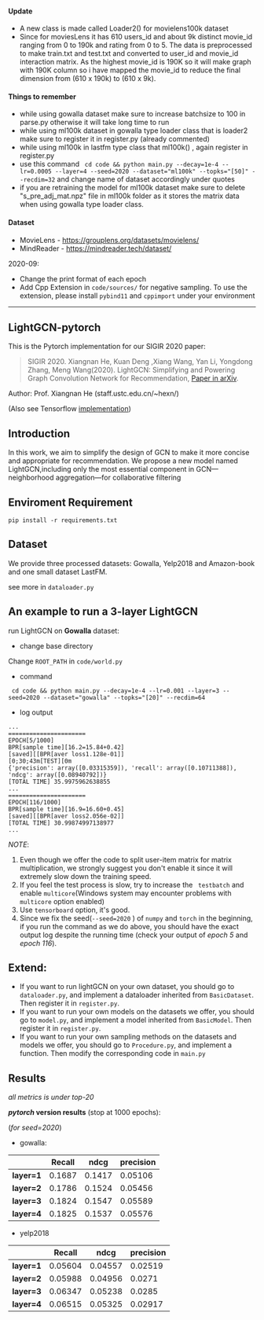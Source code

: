 
#### Update

*   A new class is made called Loader2() for movielens100k dataset 
*   Since for moviesLens it has 610 users_id and about 9k distinct movie_id ranging from 0 to 190k and rating from 0 to 5. The data is preprocessed to make train.txt and test.txt and converted to user_id and movie_id interaction matrix. As the highest movie_id is 190K so it will make graph with 190K column so i have mapped the movie_id to reduce the final dimension from (610 x 190k) to (610 x 9k).  

#### Things to remember 
* while using gowalla dataset make sure to increase batchsize to 100 in parse.py otherwise it will take long time to run 
* while using ml100k dataset in gowalla type loader class that is loader2 make sure to register it in register.py (already commented) 
* while using ml100k in lastfm type class that ml100k() , again register in register.py 
* use this command 
  ` cd code && python main.py --decay=1e-4 --lr=0.0005 --layer=4 --seed=2020 --dataset="ml100k" --topks="[50]" --recdim=32`
  and change name of dataset accordingly under quotes 
* if you are retraining the model for ml100k dataset make sure to delete "s_pre_adj_mat.npz" file in ml100k folder as it stores the matrix data when using gowalla type loader class.

#### Dataset 
* MovieLens - https://grouplens.org/datasets/movielens/ 
* MindReader - https://mindreader.tech/dataset/


2020-09:
* Change the print format of each epoch
* Add Cpp Extension in  `code/sources/`  for negative sampling. To use the extension, please install `pybind11` and `cppimport` under your environment

---

## LightGCN-pytorch

This is the Pytorch implementation for our SIGIR 2020 paper:

>SIGIR 2020. Xiangnan He, Kuan Deng ,Xiang Wang, Yan Li, Yongdong Zhang, Meng Wang(2020). LightGCN: Simplifying and Powering Graph Convolution Network for Recommendation, [Paper in arXiv](https://arxiv.org/abs/2002.02126).

Author: Prof. Xiangnan He (staff.ustc.edu.cn/~hexn/)

(Also see Tensorflow [implementation](https://github.com/kuandeng/LightGCN))

## Introduction

In this work, we aim to simplify the design of GCN to make it more concise and appropriate for recommendation. We propose a new model named LightGCN,including only the most essential component in GCN—neighborhood aggregation—for collaborative filtering



## Enviroment Requirement

`pip install -r requirements.txt`



## Dataset

We provide three processed datasets: Gowalla, Yelp2018 and Amazon-book and one small dataset LastFM.

see more in `dataloader.py`

## An example to run a 3-layer LightGCN

run LightGCN on **Gowalla** dataset:

* change base directory

Change `ROOT_PATH` in `code/world.py`

* command

` cd code && python main.py --decay=1e-4 --lr=0.001 --layer=3 --seed=2020 --dataset="gowalla" --topks="[20]" --recdim=64`

* log output

```shell
...
======================
EPOCH[5/1000]
BPR[sample time][16.2=15.84+0.42]
[saved][[BPR[aver loss1.128e-01]]
[0;30;43m[TEST][0m
{'precision': array([0.03315359]), 'recall': array([0.10711388]), 'ndcg': array([0.08940792])}
[TOTAL TIME] 35.9975962638855
...
======================
EPOCH[116/1000]
BPR[sample time][16.9=16.60+0.45]
[saved][[BPR[aver loss2.056e-02]]
[TOTAL TIME] 30.99874997138977
...
```

*NOTE*:

1. Even though we offer the code to split user-item matrix for matrix multiplication, we strongly suggest you don't enable it since it will extremely slow down the training speed.
2. If you feel the test process is slow, try to increase the ` testbatch` and enable `multicore`(Windows system may encounter problems with `multicore` option enabled)
3. Use `tensorboard` option, it's good.
4. Since we fix the seed(`--seed=2020` ) of `numpy` and `torch` in the beginning, if you run the command as we do above, you should have the exact output log despite the running time (check your output of *epoch 5* and *epoch 116*).


## Extend:
* If you want to run lightGCN on your own dataset, you should go to `dataloader.py`, and implement a dataloader inherited from `BasicDataset`.  Then register it in `register.py`.
* If you want to run your own models on the datasets we offer, you should go to `model.py`, and implement a model inherited from `BasicModel`.  Then register it in `register.py`.
* If you want to run your own sampling methods on the datasets and models we offer, you should go to `Procedure.py`, and implement a function. Then modify the corresponding code in `main.py`


## Results
*all metrics is under top-20*

***pytorch* version results** (stop at 1000 epochs):

(*for seed=2020*)

* gowalla:

|             | Recall | ndcg | precision |
| ----------- | ---------------------------- | ----------------- | ---- |
| **layer=1** | 0.1687               | 0.1417    | 0.05106 |
| **layer=2** | 0.1786                     | 0.1524    | 0.05456 |
| **layer=3** | 0.1824                | 0.1547 | 0.05589 |
| **layer=4** | 0.1825                 | 0.1537       | 0.05576 |

* yelp2018

|             | Recall | ndcg | precision |
| ----------- | ---------------------------- | ----------------- | ---- |
| **layer=1** | 0.05604     | 0.04557 | 0.02519 |
| **layer=2** | 0.05988               | 0.04956 | 0.0271 |
| **layer=3** | 0.06347          | 0.05238 | 0.0285 |
| **layer=4** | 0.06515                | 0.05325 | 0.02917 |

